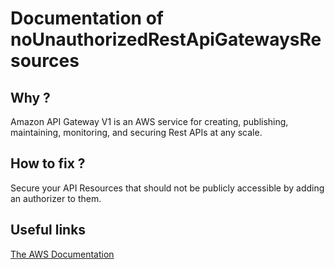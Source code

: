 # Documentation of noUnauthorizedRestApiGatewaysResources

## Why ?

Amazon API Gateway V1 is an AWS service for creating, publishing, maintaining, monitoring, and securing Rest APIs at any scale.

## How to fix ?

Secure your API Resources that should not be publicly accessible by adding an authorizer to them.

## Useful links

[The AWS Documentation](https://docs.aws.amazon.com/apigateway/latest/developerguide/apigateway-control-access-to-api.html)
